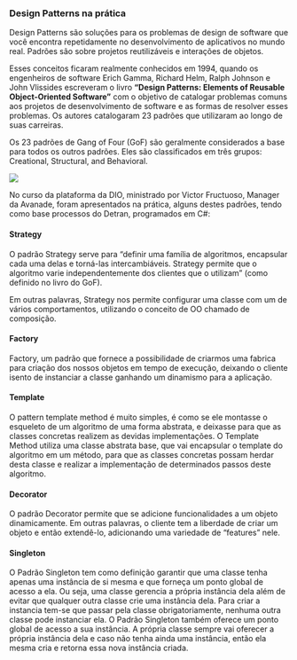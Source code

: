 ### Design Patterns na prática

Design Patterns são soluções para os problemas de design de software que você encontra repetidamente no desenvolvimento de aplicativos no mundo real. Padrões são sobre projetos reutilizáveis e interações de objetos.

Esses conceitos ficaram realmente conhecidos em 1994, quando os engenheiros de software Erich Gamma, Richard Helm, Ralph Johnson e John Vlissides escreveram o livro **“Design Patterns: Elements of Reusable Object-Oriented Software”** com o objetivo de catalogar problemas comuns aos projetos de desenvolvimento de software e as formas de resolver esses problemas. Os autores catalogaram 23 padrões que utilizaram ao longo de suas carreiras.

Os 23 padrões de Gang of Four (GoF) são geralmente considerados a base para todos os outros padrões. Eles são classificados em três grupos: Creational, Structural, and Behavioral.



![](https://miro.medium.com/max/875/0*OFt61YRnYTkCkuKX.jpeg)

No curso da plataforma da DIO,  ministrado por Victor Fructuoso, Manager da Avanade, foram apresentados na prática, alguns destes padrões, tendo como base processos do Detran, programados em C#:

#### Strategy

O padrão Strategy serve para “definir uma família de algoritmos, encapsular cada uma delas e torná-las intercambiáveis. Strategy permite que o algoritmo varie independentemente dos clientes que o utilizam” (como definido no livro do GoF).

Em outras palavras, Strategy nos permite configurar uma classe com um de vários comportamentos, utilizando o conceito de OO chamado de composição.

#### Factory

Factory, um padrão que fornece a possibilidade de criarmos uma fabrica para criação dos nossos objetos em tempo de execução, deixando o cliente isento de instanciar a classe ganhando um dinamismo para a aplicação.

#### Template

O pattern template method é muito simples, é como se ele montasse o esqueleto de um algoritmo de uma forma abstrata, e deixasse para que as classes concretas realizem as devidas implementações. O Template Method utiliza uma classe abstrata base, que vai encapsular o template do algoritmo em um método, para que as classes concretas possam herdar desta classe e realizar a implementação de determinados passos deste algoritmo.

#### Decorator

O padrão Decorator permite que se adicione funcionalidades a um objeto dinamicamente. Em outras palavras, o cliente tem a liberdade de criar um objeto e então extendê-lo, adicionando uma variedade de  “features” nele.

#### Singleton 

O Padrão Singleton tem como definição garantir que uma classe tenha apenas uma instância de si mesma e que forneça um ponto global de acesso a ela. Ou seja, uma classe gerencia a própria instância dela além de evitar que qualquer outra classe crie uma instância dela. Para criar a instancia tem-se que passar pela classe obrigatoriamente, nenhuma outra classe pode instanciar ela. O Padrão Singleton também oferece um ponto global de acesso a sua instância. A própria classe sempre vai oferecer a própria instância dela e caso não tenha ainda uma instância, então ela mesma cria e retorna essa nova instância criada.






